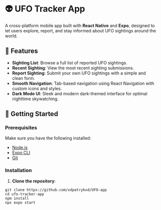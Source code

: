 # 👽 UFO Tracker App

A cross-platform mobile app built with **React Native** and **Expo**, designed to let users explore, report, and stay informed about UFO sightings around the world.

## 📱 Features

- **Sighting List**: Browse a full list of reported UFO sightings.
- **Recent Sighting**: View the most recent sighting submissions.
- **Report Sighting**: Submit your own UFO sightings with a simple and clean form.
- **Smooth Navigation**: Tab-based navigation using React Navigation with custom icons and styles.
- **Dark Mode UI**: Sleek and modern dark-themed interface for optimal nighttime skywatching.

## 🚀 Getting Started

### Prerequisites

Make sure you have the following installed:

- [Node.js](https://nodejs.org/)
- [Expo CLI](https://docs.expo.dev/get-started/installation/)
- [Git](https://git-scm.com/)

### Installation

1. **Clone the repository**:

```bashgit
git clone https://github.com/xdpatrykxd/UFO-app
cd ufo-tracker-app
npm install
npx expo start
